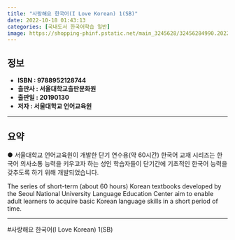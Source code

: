 ```yaml
---
title: "사랑해요 한국어(I Love Korean) 1(SB)"
date: 2022-10-18 01:43:13
categories: [국내도서 한국어학습 일반]
image: https://shopping-phinf.pstatic.net/main_3245628/32456284990.20220527045941.jpg
---
```


## **정보**

- **ISBN : 9788952128744**
- **출판사 : 서울대학교출판문화원**
- **출판일 : 20190130**
- **저자 : 서울대학교 언어교육원**

------



## **요약**

● 서울대학교 언어교육원이 개발한 단기 연수용(약 60시간) 한국어 교재 
시리즈는 한국어 의사소통 능력을 키우고자 하는 성인 학습자들이 단기간에 기초적인 한국어 능력을 갖추도록 하기 위해 개발되었습니다.  

The series of short-term (about 60 hours) Korean textbooks developed by the Seoul National University Language Education Center aim to enable adult learners to acquire basic Korean language skills in a short period of time.

------

#사랑해요 한국어(I Love Korean) 1(SB)


